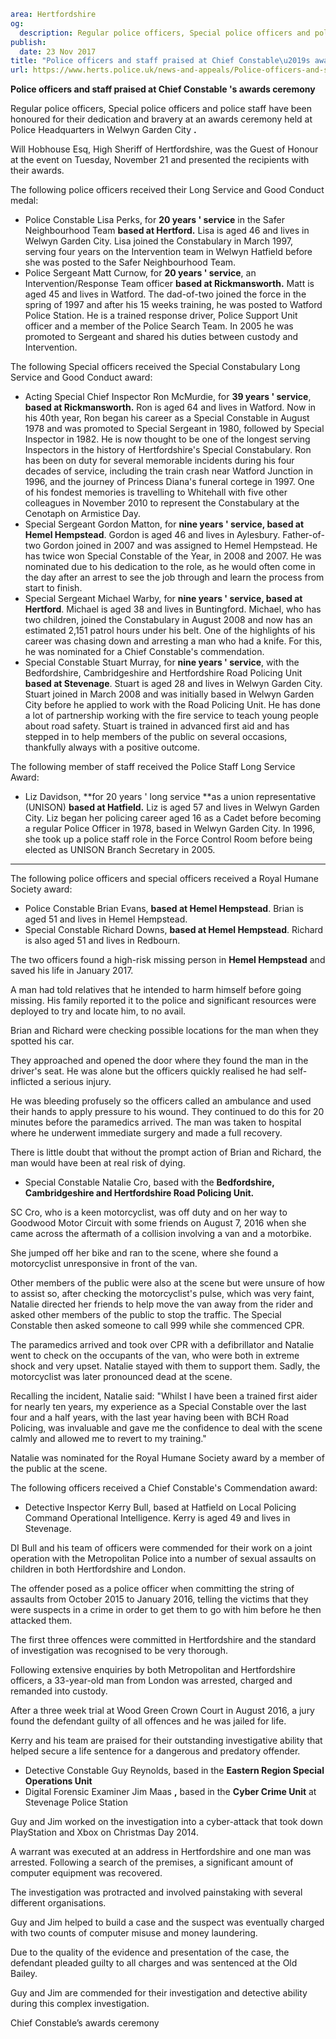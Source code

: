 ```yaml
area: Hertfordshire
og:
  description: Regular police officers, Special police officers and police staff have been honoured for their dedication and bravery at an awards ceremony held at Police Headquarters in Welwyn Garden City.
publish:
  date: 23 Nov 2017
title: "Police officers and staff praised at Chief Constable\u2019s awards ceremony"
url: https://www.herts.police.uk/news-and-appeals/Police-officers-and-staff-praised-at-Chief-Constables-awards-ceremony-1196
```

**Police officers and staff praised at Chief Constable 's awards ceremony**

Regular police officers, Special police officers and police staff have been honoured for their dedication and bravery at an awards ceremony held at Police Headquarters in Welwyn Garden City **.**

Will Hobhouse Esq, High Sheriff of Hertfordshire, was the Guest of Honour at the event on Tuesday, November 21 and presented the recipients with their awards.

The following police officers received their Long Service and Good Conduct medal:

 * Police Constable Lisa Perks, for **20 years ' service** in the Safer Neighbourhood Team **based at Hertford.** Lisa is aged 46 and lives in Welwyn Garden City. Lisa joined the Constabulary in March 1997, serving four years on the Intervention team in Welwyn Hatfield before she was posted to the Safer Neighbourhood Team.
 * Police Sergeant Matt Curnow, for **20 years ' service**, an Intervention/Response Team officer **based at Rickmansworth.** Matt is aged 45 and lives in Watford. The dad-of-two joined the force in the spring of 1997 and after his 15 weeks training, he was posted to Watford Police Station. He is a trained response driver, Police Support Unit officer and a member of the Police Search Team. In 2005 he was promoted to Sergeant and shared his duties between custody and Intervention.

The following Special officers received the Special Constabulary Long Service and Good Conduct award:

 * Acting Special Chief Inspector Ron McMurdie, for **39 years ' service**, **based at Rickmansworth.** Ron is aged 64 and lives in Watford. Now in his 40th year, Ron began his career as a Special Constable in August 1978 and was promoted to Special Sergeant in 1980, followed by Special Inspector in 1982. He is now thought to be one of the longest serving Inspectors in the history of Hertfordshire's Special Constabulary. Ron has been on duty for several memorable incidents during his four decades of service, including the train crash near Watford Junction in 1996, and the journey of Princess Diana's funeral cortege in 1997. One of his fondest memories is travelling to Whitehall with five other colleagues in November 2010 to represent the Constabulary at the Cenotaph on Armistice Day.
 * Special Sergeant Gordon Matton, for **nine years ' service, based at Hemel Hempstead**. Gordon is aged 46 and lives in Aylesbury. Father-of-two Gordon joined in 2007 and was assigned to Hemel Hempstead. He has twice won Special Constable of the Year, in 2008 and 2007. He was nominated due to his dedication to the role, as he would often come in the day after an arrest to see the job through and learn the process from start to finish.
 * Special Sergeant Michael Warby, for **nine years ' service, based at Hertford**. Michael is aged 38 and lives in Buntingford. Michael, who has two children, joined the Constabulary in August 2008 and now has an estimated 2,151 patrol hours under his belt. One of the highlights of his career was chasing down and arresting a man who had a knife. For this, he was nominated for a Chief Constable's commendation.
 * Special Constable Stuart Murray, for **nine years ' service**, with the Bedfordshire, Cambridgeshire and Hertfordshire Road Policing Unit **based at Stevenage**. Stuart is aged 28 and lives in Welwyn Garden City. Stuart joined in March 2008 and was initially based in Welwyn Garden City before he applied to work with the Road Policing Unit. He has done a lot of partnership working with the fire service to teach young people about road safety. Stuart is trained in advanced first aid and has stepped in to help members of the public on several occasions, thankfully always with a positive outcome.

The following member of staff received the Police Staff Long Service Award:

 * Liz Davidson, **for 20 years ' long service **as a union representative (UNISON) **based at Hatfield.** Liz is aged 57 and lives in Welwyn Garden City. Liz began her policing career aged 16 as a Cadet before becoming a regular Police Officer in 1978, based in Welwyn Garden City. In 1996, she took up a police staff role in the Force Control Room before being elected as UNISON Branch Secretary in 2005.
 * ** **

The following police officers and special officers received a Royal Humane Society award:

 * Police Constable Brian Evans, **based at Hemel Hempstead**. Brian is aged 51 and lives in Hemel Hempstead.
 * Special Constable Richard Downs, **based at Hemel Hempstead**. Richard is also aged 51 and lives in Redbourn.

The two officers found a high-risk missing person in **Hemel Hempstead** and saved his life in January 2017.

A man had told relatives that he intended to harm himself before going missing. His family reported it to the police and significant resources were deployed to try and locate him, to no avail.

Brian and Richard were checking possible locations for the man when they spotted his car.

They approached and opened the door where they found the man in the driver's seat. He was alone but the officers quickly realised he had self-inflicted a serious injury.

He was bleeding profusely so the officers called an ambulance and used their hands to apply pressure to his wound. They continued to do this for 20 minutes before the paramedics arrived. The man was taken to hospital where he underwent immediate surgery and made a full recovery.

There is little doubt that without the prompt action of Brian and Richard, the man would have been at real risk of dying.

 * Special Constable Natalie Cro, based with the **Bedfordshire, Cambridgeshire and Hertfordshire Road Policing Unit.**

SC Cro, who is a keen motorcyclist, was off duty and on her way to Goodwood Motor Circuit with some friends on August 7, 2016 when she came across the aftermath of a collision involving a van and a motorbike.

She jumped off her bike and ran to the scene, where she found a motorcyclist unresponsive in front of the van.

Other members of the public were also at the scene but were unsure of how to assist so, after checking the motorcyclist's pulse, which was very faint, Natalie directed her friends to help move the van away from the rider and asked other members of the public to stop the traffic. The Special Constable then asked someone to call 999 while she commenced CPR.

The paramedics arrived and took over CPR with a defibrillator and Natalie went to check on the occupants of the van, who were both in extreme shock and very upset. Natalie stayed with them to support them. Sadly, the motorcyclist was later pronounced dead at the scene.

Recalling the incident, Natalie said: "Whilst I have been a trained first aider for nearly ten years, my experience as a Special Constable over the last four and a half years, with the last year having been with BCH Road Policing, was invaluable and gave me the confidence to deal with the scene calmly and allowed me to revert to my training."

Natalie was nominated for the Royal Humane Society award by a member of the public at the scene.

The following officers received a Chief Constable's Commendation award:

 * Detective Inspector Kerry Bull, based at Hatfield on Local Policing Command Operational Intelligence. Kerry is aged 49 and lives in Stevenage.

DI Bull and his team of officers were commended for their work on a joint operation with the Metropolitan Police into a number of sexual assaults on children in both Hertfordshire and London.

The offender posed as a police officer when committing the string of assaults from October 2015 to January 2016, telling the victims that they were suspects in a crime in order to get them to go with him before he then attacked them.

The first three offences were committed in Hertfordshire and the standard of investigation was recognised to be very thorough.

Following extensive enquiries by both Metropolitan and Hertfordshire officers, a 33-year-old man from London was arrested, charged and remanded into custody.

After a three week trial at Wood Green Crown Court in August 2016, a jury found the defendant guilty of all offences and he was jailed for life.

Kerry and his team are praised for their outstanding investigative ability that helped secure a life sentence for a dangerous and predatory offender.

 * Detective Constable Guy Reynolds, based in the **Eastern Region Special Operations Unit**
 * Digital Forensic Examiner Jim Maas **,** based in the **Cyber Crime Unit** at Stevenage Police Station

Guy and Jim worked on the investigation into a cyber-attack that took down PlayStation and Xbox on Christmas Day 2014.

A warrant was executed at an address in Hertfordshire and one man was arrested. Following a search of the premises, a significant amount of computer equipment was recovered.

The investigation was protracted and involved painstaking with several different organisations.

Guy and Jim helped to build a case and the suspect was eventually charged with two counts of computer misuse and money laundering.

Due to the quality of the evidence and presentation of the case, the defendant pleaded guilty to all charges and was sentenced at the Old Bailey.

Guy and Jim are commended for their investigation and detective ability during this complex investigation.

Chief Constable’s awards ceremony
